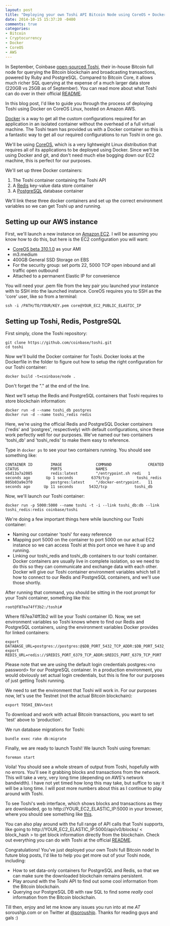 ```yaml
---
layout: post
title: "Deploying your own Toshi API Bitcoin Node using CoreOS + Docker + AWS"
date: 2014-10-15 15:37:20 -0400
comments: true
categories: 
- Bitcoin
- Cryptocurrency
- Docker
- CoreOS
- AWS
---
```


In September, Coinbase [open-sourced Toshi](http://blog.coinbase.com/post/97671295752/introducing-toshi-an-open-source-bitcoin-node-for), their in-house Bitcoin full node for querying the Bitcoin blockchain and broadcasting transactions, powered by Ruby and PostgreSQL. Compared to Bitcoin Core, it allows much richer SQL  querying at the expense of a much larger data store (220GB vs 25GB as of September). <!--more-->You can read more about what Toshi can do over in their official [README](https://github.com/coinbase/toshi/).

In this blog post, I'd like to guide you through the process of deploying Toshi using Docker on CoreOS Linux, hosted on Amazon AWS. 

[Docker](http://www.docker.com) is a way to get all the custom configurations required for an application in an isolated container without the overhead of a full virtual machine. The Toshi team has provided us with a Docker container so this is a fantastic  way to get all our required configurations to run Toshi in one go.

We'll be using [CoreOS](http://www.coreos.com), which is a very lightweight Linux distribution that requires all of its applications to be deployed using Docker. Since we'll be using Docker and git, and don't need much else bogging down our EC2 machine, this is perfect for our purposes.

We'll set up three Docker containers:

1. The Toshi container containing the Toshi API
2. A [Redis](http://www.redis.io) key-value data store container
3. A [PostgreSQL](http://www.postgresql.org) database container

We'll link these three docker containers and set up the correct environment variables so we can get Toshi up and running.

Setting up our AWS instance
------------------------------------------

First, we'll launch a new instance on [Amazon EC2](http://aws.amazon.com/ec2/). I will be assuming you know how to do this, but here is the EC2 configuration you will want:

- [CoreOS beta 310.1.0](http://aws.amazon.com/marketplace/pp/B00KBCWCRG) as your AMI
- m3.medium
- 400GB General SSD Storage on EBS
- For the security group: set ports 22, 5000 TCP open inbound and all traffic open outbound
- Attached to a permanent Elastic IP for convenience

You will need your .pem file from the key pair you launched your instance with to SSH into the launched instance. CoreOS requires you to SSH as the 'core' user, like so from a terminal:

	ssh -i /PATH/TO/YOUR/KEY.pem core@YOUR_EC2_PUBLIC_ELASTIC_IP
	
Setting up Toshi, Redis, PostgreSQL
------------------------------------------------

First simply, clone the Toshi repository:
	
	git clone https://github.com/coinbase/toshi.git
	cd toshi

Now we'll build the Docker container for Toshi. Docker looks at the Dockerfile in the folder to figure out how to setup the right configuration for our Toshi container:

	docker build -t=coinbase/node .
	
Don't forget the "." at the end of the line.

Next we'll setup the Redis and PostgreSQL containers that Toshi requires to store blockchain information:

	docker run -d --name toshi_db postgres
	docker run -d --name toshi_redis redis
	
Here, we're using the official Redis and PostgreSQL Docker containers ('redis' and 'postgres', respectively) with default configurations, since these work perfectly well for our purposes. We've named our two containers 'toshi_db' and 'toshi_redis' to make them easy to reference.
	
Type in `docker ps` to see your two containers running. You should see something like:

	CONTAINER ID        IMAGE               COMMAND                CREATED             STATUS              PORTS               NAMES
	ebd13a7a2085        redis:latest        "/entrypoint.sh redi   1 seconds ago       Up 1 seconds        6379/tcp            toshi_redis         
	805b03a9e3f0        postgres:latest     "/docker-entrypoint.   11 seconds ago      Up 11 seconds       5432/tcp            toshi_db
	
Now, we'll launch our Toshi container:

	docker run -p 5000:5000 --name toshi -t -i --link toshi_db:db --link toshi_redis:redis coinbase/toshi
	
We're doing a few important things here while launching our Toshi container:

- Naming our container 'toshi' for easy reference
- Mapping port 5000 on the container to port 5000 on our actual EC2 instance so we can access Toshi at this port once we have it up and running.
- Linking our toshi_redis and toshi_db containers to our toshi container. Docker containers are usually live in complete isolation, so we need to do this so they can communicate and exchange data with each other. Docker will give our Toshi container environment variables which tell it how to connect to our Redis and PostgreSQL containers, and we'll use those shortly.

After running that command, you should be sitting in the root prompt for your Toshi container, something like this:

	root@f87ea74ff3b2:/toshi#
	
Where f87ea74ff3b2 will be your Toshi container ID. Now, we set environment variables so Toshi knows where to find our Redis and PostgreSQL containers, using the environment variables Docker provides for linked containers:

	export DATABASE_URL=postgres://postgres:@$DB_PORT_5432_TCP_ADDR:$DB_PORT_5432_TCP_PORT
	export REDIS_URL=redis://$REDIS_PORT_6379_TCP_ADDR:$REDIS_PORT_6379_TCP_PORT
	
Please note that we are using the default login credentials postgres:&lt;no password&gt; for our PostgreSQL container. In a production environment, you would obviously set actual login credentials, but this is fine for our purposes of just getting Toshi running.

We need to set the environment that Toshi will work in. For our purposes now, let's use the Testnet (not the actual Bitcoin blockchain):

	export TOSHI_ENV=test
	
To download and work with actual Bitcoin transactions, you want to set 'test' above to 'production'.

We run database migrations for Toshi:

	bundle exec rake db:migrate
	
Finally, we are ready to launch Toshi! We launch Toshi using foreman:

	foreman start
	
Voila! You should see a whole stream of output from Toshi, hopefully with no errors. You'll see it grabbing blocks and transactions from the network. This will take a very, very long time (depending on AWS's network bandwidth). I have not yet timed how long this may take, but suffice to say it will be a long time. I will post more numbers about this as I continue to play around with Toshi.

To see Toshi's web interface, which shows blocks and transactions as they are downloaded, go to http://YOUR_EC2_ELASTIC_IP:5000 in your browser, where you should see something like [this](https://testnet3.toshi.io/).

You can also play around with the full range of API calls that Toshi supports, like going to http://YOUR_EC2_ELASTIC_IP:5000/api/v0/blocks/ &lt; block_hash &gt; to get block information directly from the blockchain. Check out everything you can do with Toshi at the official [README](https://github.com/coinbase/toshi).

Congratulations! You've just deployed your own Toshi full Bitcoin node!  In future blog posts, I'd like to help you get more out of your Toshi node, including:

- How to set data-only containers for PostgreSQL and Redis, so that we can make sure the downloaded blockchain remains persistent.
- Play around with the Toshi API to find out some cool information from the Bitcoin blockchain. 
- Querying our PostgreSQL DB with raw SQL to find some *really* cool information from the Bitcoin blockchain.

Till then, enjoy and let me know any issues you run into at me _AT_ soroushjp.com or on Twitter at [@soroushjp](http://twitter.com/soroushjp). Thanks for reading guys and gals :)